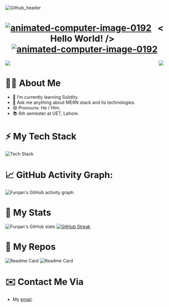 ![Github_header](https://p4.wallpaperbetter.com/wallpaper/435/542/549/javascript-google-node-js-html-microsoft-visual-studio-hd-wallpaper-thumb.jpg)
<h1></h1>
<h1 align="center">
<a href="https://www.animatedimages.org/cat-computer-56.htm"><img src="https://www.animatedimages.org/data/media/56/animated-computer-image-0192.gif" border="0" alt="animated-computer-image-0192" /></a>
&nbsp; < Hello World! /> &nbsp;
<a href="https://www.animatedimages.org/cat-computer-56.htm"><img src="https://www.animatedimages.org/data/media/56/animated-computer-image-0192.gif" border="0" alt="animated-computer-image-0192" /></a>
</h1>

<div style="display: flex;
  justify-content: space-between;">
  <img src="https://readme-typing-svg.herokuapp.com?font=Poppins&lines=I+am+Jawad;A+Final+Year+Computer+Science+Student;Full+Stack+Developer;Doing+Crazy+Projects!">
  <img src="https://media.giphy.com/media/zOvBKUUEERdNm/giphy.gif" align = "right">
</div>

# 👨‍💻 About Me

- 🌱 I’m currently learning Solidity.
- 💬 Ask me anything about MERN stack and its technologies.
- 😄 Pronouns: He / Him.
- 📚 6th semester at UET, Lahore.

# ⚡ My Tech Stack

![Tech Stack](https://cardify.vercel.app/api/badges?border=false&borderColor=%23ddd&borderWidth=2&iconColor=&icons=html5%2Ccss3%2Cjavascript%2Cpython%2Cnodedotjs%2Creact%2Csolidity%2Cethereum&preset=dark&shadow=true&width=200)

# 📈 GitHub Activity Graph:

![Furqan's GitHub activity graph](https://activity-graph.herokuapp.com/graph?username=heyyfurqan&hide_border=true&theme=redical)

# 🚀 My Stats

![Furqan's GitHub stats](https://github-readme-stats.vercel.app/api?username=heyyfurqan&show_icons=true&theme=aura)
[![GitHub Streak](http://github-readme-streak-stats.herokuapp.com?user=heyyfurqan&theme=onedark&hide_border=true&date_format=M%20j%5B%2C%20Y%5D)](https://git.io/streak-stats)

# 🐶 My Repos

![Readme Card](https://github-readme-stats.vercel.app/api/pin/?username=heyyfurqan&repo=odin_log)
![Readme Card](https://github-readme-stats.vercel.app/api/pin/?username=heyyfurqan&repo=cs50)

# ✉️ Contact Me Via

- <p>My <a href="mailto:thisismefurqan@gmail.com">email</a>.</p>
